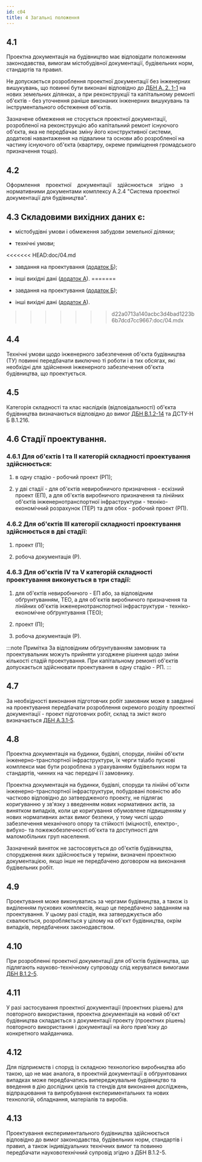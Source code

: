 ```yaml
---
id: c04
title: 4 Загальні положення
---
```


## 4.1
Проектна документація на будівництво має відповідати положенням законодавства, вимогам містобудівної документації, будівельних норм, стандартів та правил.

Не допускається розроблення проектної документації без інженерних вишукувань, що повинні бути виконані відповідно до [ДБН А. 2. 1-1](https://www.minregion.gov.ua/wp-content/uploads/2017/12/3.1.-DBN-A.2.1-1-2008.-Vishukuvannya-proektuvannya-i-teri.pdf) на нових земельних ділянках, а при реконструкції та капітальному ремонті об'єктів - без уточнення раніше виконаних інженерних вишукувань та інструментального обстеження об'єктів.

Зазначене обмеження не стосується проектної документації, розробленої на реконструкцію або капітальний ремонт існуючого об'єкта, яка не передбачає зміну його конструктивної системи, додаткові навантаження на підвалини та основи або розробленої на частину існуючого об'єкта (квартиру, окреме приміщення громадського призначення тощо).

## 4.2
Оформлення    проектної    документації    здійснюється    згідно    з нормативними документами комплексу А.2.4 "Система проектної документації для будівництва".

## 4.3 Складовими вихідних даних є:

- містобудівні умови і обмеження забудови земельної ділянки;

- технічні умови;

<<<<<<< HEAD:doc/04.md
- завдання на проектування ([додаток Б](./b)); 

- інші вихідні дані ([додаток А](./a)).
=======
- завдання на проектування ([додаток Б](/b)); 

- інші вихідні дані ([додаток А](/a)).
>>>>>>> d22a0713a140acbc3d4bad1223b6b7dcd7cc9667:doc/04.mdx

## 4.4
Технічні умови щодо інженерного забезпечення об'єкта будівництва (ТУ) повинні передбачати виключно ті роботи і в тих обсягах, які необхідні для здійснення інженерного забезпечення об'єкта будівництва, що проектується.

## 4.5
Категорія складності та клас наслідків (відповідальності) об'єкта будівництва визначаються відповідно до вимог [ДБН В.1.2-14](https://www.minregion.gov.ua/wp-content/uploads/2018/10/V1214-2018.pdf) та ДСТУ-Н Б В.1.216.

## 4.6 Стадії проектування.

### 4.6.1 Для об'єктів І та II категорій складності проектування здійснюється:

1. в одну стадію - робочий проект (РП);

2. у дві стадії - для об'єктів невиробничого призначення - ескізний проект (ЕП), а для об'єктів виробничого призначення та лінійних об'єктів інженернотранспортної інфраструктури - техніко-економічний розрахунок (ТЕР) та для обох - робочий проект (РП).

### 4.6.2 Для об'єктів III категорії складності проектування здійснюється в дві стадії:

1. проект (П);

2. робоча документація (Р).

### 4.6.3 Для об'єктів IV та V категорій складності проектування виконується в три стадії:

1. для об'єктів невиробничого - ЕП або, за відповідним обґрунтуванням, ТЕО, а для об'єктів виробничого призначення та лінійних об'єктів інженернотранспортної інфраструктури - техніко-економічне обґрунтування (ТЕО);

2. проект (П);

3. робоча документація (Р).


:::note Примітка
За відповідним обґрунтуванням замовник та проектувальник можуть прийняти узгоджене рішення щодо зміни кількості стадій проектування. При капітальному ремонті об'єктів допускається здійснювати проектування в одну стадію - РП.
:::

## 4.7
За необхідності виконання підготовчих робіт замовник може в завданні на проектування передбачати розроблення окремого розділу проектної документації - проект підготовчих робіт, склад та зміст якого визначається [ДБН А.3.1-5](https://www.minregion.gov.ua/wp-content/uploads/2016/01/A315_Organizatsiya-budivelnogo-virobnitstva.pdf).

## 4.8
Проектна документація на будинки, будівлі, споруди, лінійні об'єкти інженерно-транспортної інфраструктури, їх черги та\\або пускові комплекси має бути розроблена з урахуванням будівельних норм та стандартів, чинних на час передачі її замовнику.

Проектна документація на будинки, будівлі, споруди та лінійні об'єкти інженерно-транспортної інфраструктури, побудовані повністю або частково відповідно до затвердженого проекту, не підлягає коригуванню у зв'язку з введенням нових нормативних актів, за винятком випадків, коли це коригування обумовлене підвищенням у нових нормативних актах вимог безпеки, у тому числі щодо забезпечення механічного опору та стійкості (міцності), електро-, вибухо- та пожежобезпечності об'єкта та доступності для маломобільних груп населення.

Зазначений виняток не застосовується до об'єктів будівництва, спорудження яких здійснюється у терміни, визначені проектною документацією, якщо інше не передбачено договором на виконання будівельних робіт.

## 4.9
Проектування може виконуватись за чергами будівництва, а також із виділенням пускових комплексів, якщо це передбачено завданням на проектування. У цьому разі стадія, яка затверджується або схвалюється, розробляється у цілому на об'єкт будівництва, окрім випадків, передбачених законодавством.

## 4.10
При розробленні проектної документації для об'єктів будівництва, що підлягають науково-технічному супроводу слід керуватися вимогами [ДБН В.1.2-5](https://www.minregion.gov.ua/wp-content/uploads/2017/12/39.1.-DBN-V.1.2-52007.-SNBB.-Naukovo-tehnichniy-suprovid.pdf).

## 4.11
У разі застосування проектної документації (проектних рішень) для повторного використання, проектна документація на новий об'єкт будівництва складається з документації проекту (проектних рішень) повторного використання і документації на його прив'язку до конкретного майданчика.

## 4.12
Для підприємств і споруд із складною технологією виробництва або такою, що не має аналога, в проектній документації в обґрунтованих випадках може передбачатись випереджувальне будівництво та введення в дію дослідних цехів та стендів для виконання досліджень, відпрацювання та випробування експериментальних та нових технологій, обладнання, матеріалів та виробів.

## 4.13
Проектування експериментального будівництва здійснюється відповідно до вимог законодавства, будівельних норм, стандартів і правил, а також індивідуальних технічних вимог та повинно передбачати науковотехнічний супровід згідно з ДБН В.1.2-5.
